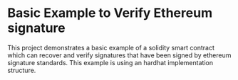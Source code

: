 # Basic Example to Verify Ethereum signature

This project demonstrates a basic example of a solidity smart contract which can recover and verify signatures that have been signed by ethereum signature standards. This example is using an hardhat implementation structure.


